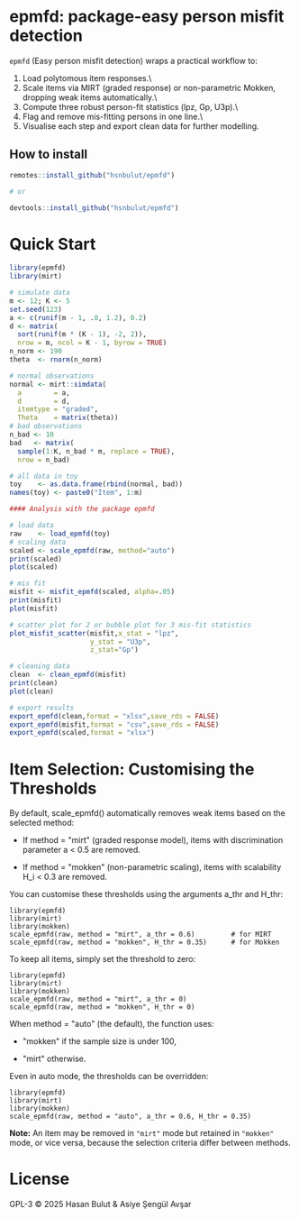 # epmfd: package-easy person misfit detection

`epmfd` (Easy person misfit detection) wraps a practical workflow to:

1.  Load polytomous item responses.\
2.  Scale items via MIRT (graded response) or non-parametric Mokken, dropping weak items automatically.\
3.  Compute three robust person-fit statistics (lpz, Gp, U3p).\
4.  Flag and remove mis-fitting persons in one line.\
5.  Visualise each step and export clean data for further modelling.

## How to install

``` r
remotes::install_github("hsnbulut/epmfd")

# or

devtools::install_github("hsnbulut/epmfd")
```

# Quick Start

``` r
library(epmfd)
library(mirt)

# simulate data
m <- 12; K <- 5
set.seed(123)
a <- c(runif(m - 1, .8, 1.2), 0.2)
d <- matrix(
  sort(runif(m * (K - 1), -2, 2)),
  nrow = m, ncol = K - 1, byrow = TRUE)
n_norm <- 190
theta  <- rnorm(n_norm)

# normal observations 
normal <- mirt::simdata(
  a        = a,
  d        = d,
  itemtype = "graded",
  Theta    = matrix(theta))
# bad observations
n_bad <- 10
bad   <- matrix(
  sample(1:K, n_bad * m, replace = TRUE),
  nrow = n_bad)

# all data in toy
toy    <- as.data.frame(rbind(normal, bad))
names(toy) <- paste0("Item", 1:m)

#### Analysis with the package epmfd

# load data
raw    <- load_epmfd(toy)
# scaling data
scaled <- scale_epmfd(raw, method="auto")
print(scaled)
plot(scaled)

# mis fit 
misfit <- misfit_epmfd(scaled, alpha=.05)
print(misfit)
plot(misfit)

# scatter plot for 2 or bubble plot for 3 mis-fit statistics
plot_misfit_scatter(misfit,x_stat = "lpz",
                    y_stat = "U3p",
                    z_stat="Gp")

# cleaning data
clean  <- clean_epmfd(misfit)
print(clean)
plot(clean)

# export results 
export_epmfd(clean,format = "xlsx",save_rds = FALSE)
export_epmfd(misfit,format = "csv",save_rds = FALSE)
export_epmfd(scaled,format = "xlsx")

```

# Item Selection: Customising the Thresholds

By default, scale_epmfd() automatically removes weak items based on the selected method:

-   If method = "mirt" (graded response model), items with discrimination parameter a \< 0.5 are removed.

-   If method = "mokken" (non-parametric scaling), items with scalability H_i \< 0.3 are removed.

You can customise these thresholds using the arguments a_thr and H_thr:

```{r}
library(epmfd)
library(mirt)
library(mokken)
scale_epmfd(raw, method = "mirt", a_thr = 0.6)         # for MIRT
scale_epmfd(raw, method = "mokken", H_thr = 0.35)      # for Mokken
```

To keep all items, simply set the threshold to zero:

```{r}
library(epmfd)
library(mirt)
library(mokken)
scale_epmfd(raw, method = "mirt", a_thr = 0)
scale_epmfd(raw, method = "mokken", H_thr = 0)
```

When method = "auto" (the default), the function uses:

-   "mokken" if the sample size is under 100,

-   "mirt" otherwise.

Even in auto mode, the thresholds can be overridden:

```{r}
library(epmfd)
library(mirt)
library(mokken)
scale_epmfd(raw, method = "auto", a_thr = 0.6, H_thr = 0.35)
```

**Note:** An item may be removed in `"mirt"` mode but retained in `"mokken"` mode, or vice versa, because the selection criteria differ between methods.

# License

GPL-3 © 2025 Hasan Bulut & Asiye Şengül Avşar
